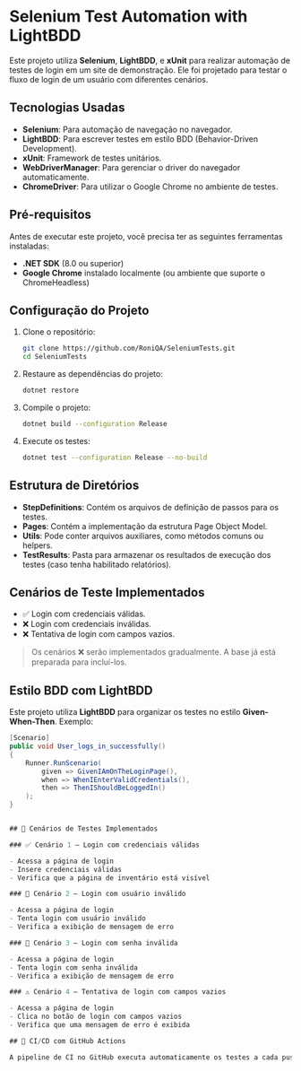 # Selenium Test Automation with LightBDD

Este projeto utiliza **Selenium**, **LightBDD**, e **xUnit** para realizar automação de testes de login em um site de demonstração. Ele foi projetado para testar o fluxo de login de um usuário com diferentes cenários.

## Tecnologias Usadas

- **Selenium**: Para automação de navegação no navegador.
- **LightBDD**: Para escrever testes em estilo BDD (Behavior-Driven Development).
- **xUnit**: Framework de testes unitários.
- **WebDriverManager**: Para gerenciar o driver do navegador automaticamente.
- **ChromeDriver**: Para utilizar o Google Chrome no ambiente de testes.

## Pré-requisitos

Antes de executar este projeto, você precisa ter as seguintes ferramentas instaladas:

- **.NET SDK** (8.0 ou superior)
- **Google Chrome** instalado localmente (ou ambiente que suporte o ChromeHeadless)

## Configuração do Projeto

1. Clone o repositório:
    ```bash
    git clone https://github.com/RoniQA/SeleniumTests.git
    cd SeleniumTests
    ```

2. Restaure as dependências do projeto:
    ```bash
    dotnet restore
    ```

3. Compile o projeto:
    ```bash
    dotnet build --configuration Release
    ```

4. Execute os testes:
    ```bash
    dotnet test --configuration Release --no-build
    ```

## Estrutura de Diretórios

- **StepDefinitions**: Contém os arquivos de definição de passos para os testes.
- **Pages**: Contém a implementação da estrutura Page Object Model.
- **Utils**: Pode conter arquivos auxiliares, como métodos comuns ou helpers.
- **TestResults**: Pasta para armazenar os resultados de execução dos testes (caso tenha habilitado relatórios).

## Cenários de Teste Implementados

- ✅ Login com credenciais válidas.
- ❌ Login com credenciais inválidas.
- ❌ Tentativa de login com campos vazios.

> Os cenários ❌ serão implementados gradualmente. A base já está preparada para incluí-los.

## Estilo BDD com LightBDD

Este projeto utiliza **LightBDD** para organizar os testes no estilo **Given-When-Then**. Exemplo:

```csharp
[Scenario]
public void User_logs_in_successfully()
{
    Runner.RunScenario(
        given => GivenIAmOnTheLoginPage(),
        when => WhenIEnterValidCredentials(),
        then => ThenIShouldBeLoggedIn()
    );
}


## 🧪 Cenários de Testes Implementados

### ✅ Cenário 1 – Login com credenciais válidas

- Acessa a página de login
- Insere credenciais válidas
- Verifica que a página de inventário está visível

### 🚫 Cenário 2 – Login com usuário inválido

- Acessa a página de login
- Tenta login com usuário inválido
- Verifica a exibição de mensagem de erro

### 🚫 Cenário 3 – Login com senha inválida

- Acessa a página de login
- Tenta login com senha inválida
- Verifica a exibição de mensagem de erro

### ⚠️ Cenário 4 – Tentativa de login com campos vazios

- Acessa a página de login
- Clica no botão de login com campos vazios
- Verifica que uma mensagem de erro é exibida

## 🔁 CI/CD com GitHub Actions

A pipeline de CI no GitHub executa automaticamente os testes a cada push ou pull request para a branch `master`. Isso garante a validação contínua dos testes.
